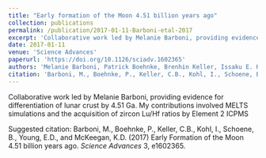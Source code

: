 ```yaml
---
title: "Early formation of the Moon 4.51 billion years ago"
collection: publications
permalink: /publication/2017-01-11-Barboni-etal-2017
excerpt: 'Collaborative work led by Melanie Barboni, providing evidence for differentiation of lunar crust by 4.51 Ga. My contributions involved MELTS simulations and the acquisition of zircon Lu/Hf ratios by Element 2 ICPMS'
date: 2017-01-11
venue: 'Science Advances'
paperurl: 'https://doi.org/10.1126/sciadv.1602365'
authors: 'Melanie Barboni, Patrick Boehnke, Brenhin Keller, Issaku E. Kohl, Blair Schoene, Edward D. Young, and Kevin D. McKeegan'
citation: 'Barboni, M., Boehnke, P., Keller, C.B., Kohl, I., Schoene, B., Young, E.D., and McKeegan, K.D. (2017) Early Formation of the Moon 4.51 billion years ago. <i>Science Advances</i> 3, e1602365. '
---
```

Collaborative work led by Melanie Barboni, providing evidence for differentiation of lunar crust by 4.51 Ga. My contributions involved MELTS simulations and the acquisition of zircon Lu/Hf ratios by Element 2 ICPMS

Suggested citation: Barboni, M., Boehnke, P., Keller, C.B., Kohl, I., Schoene, B., Young, E.D., and McKeegan, K.D. (2017) Early Formation of the Moon 4.51 billion years ago. <i>Science Advances</i> 3, e1602365. 
